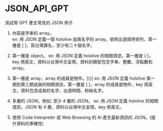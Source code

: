 # JSON_API_GPT
測試用 GPT 產生常見的 JSON 例子

1. 內容是字串的 array。</br>
   ex: 用 JSON 定義一個 hololive 成員名字的 array，依照出道順序排列，第一層是 [ ]，寫台灣譯名，至少有二十個名字。
2. 第一層是 object。
   ex: 用 JSON 定義 hololive 的相關資訊，第一層是 { }，key 用英文，資料以台灣中文呈現，資料的類型包含字串、整數、浮點數和 array。
3. 第一層是 array，array 的成員是物件。[{}]
   ex: 用 JSON 定義 hololive 第一期到第三期成員的相關資訊，第一層是 [ ]，array 的成員是物件，key 用英文，資料包含成員的名字、出道時間、粉絲名字。
4. 多層的 JSON，例如: 至少 4 層的 JSON。
   ex: 用 JSON 定義 hololive 的相關資訊，JSON 有 4 層，資料以台灣中文呈現，key 用英文。
   
5. 使用 Code Interpreter 或 Web Browsing 的 AI 產生最新資訊的 JSON。(提升資料的準確性)


